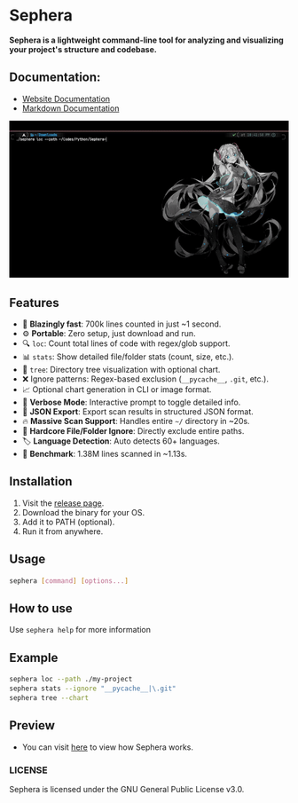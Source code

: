 # Sephera

**Sephera is a lightweight command-line tool for analyzing and visualizing your project's structure and codebase.**

## Documentation:
* [Website Documentation](https://reim-developer.github.io/Sephera/)
* [Markdown Documentation](./docs/index.md)

![CodeLoc Preview](./preview/CodeLoc.gif)

## Features
- 🚀 **Blazingly fast**: 700k lines counted in just ~1 second.
- ⚙️ **Portable**: Zero setup, just download and run.
- 🔍 `loc`: Count total lines of code with regex/glob support.
- 📊 `stats`: Show detailed file/folder stats (count, size, etc.).
- 🌳 `tree`: Directory tree visualization with optional chart.
- ❌ Ignore patterns: Regex-based exclusion (`__pycache__`, `.git`, etc.).
- 📈 Optional chart generation in CLI or image format.
- 🧠 **Verbose Mode**: Interactive prompt to toggle detailed info.
- 📁 **JSON Export**: Export scan results in structured JSON format.
- 🔥 **Massive Scan Support**: Handles entire `~/` directory in ~20s.
- 🎯 **Hardcore File/Folder Ignore**: Directly exclude entire paths.
- 🏷️ **Language Detection**: Auto detects 60+ languages.
- 🧪 **Benchmark**: 1.38M lines scanned in ~1.13s.

## Installation
1. Visit the [release page](https://github.com/Reim-developer/Sephera/releases/).
2. Download the binary for your OS.
3. Add it to PATH (optional).
4. Run it from anywhere.

## Usage

```bash
sephera [command] [options...]
```
## How to use
Use `sephera help` for more information

## Example

```bash
sephera loc --path ./my-project
sephera stats --ignore "__pycache__|\.git"
sephera tree --chart
```

## Preview
* You can visit [here](./preview) to view how Sephera works.

### LICENSE
Sephera is licensed under the GNU General Public License v3.0.
